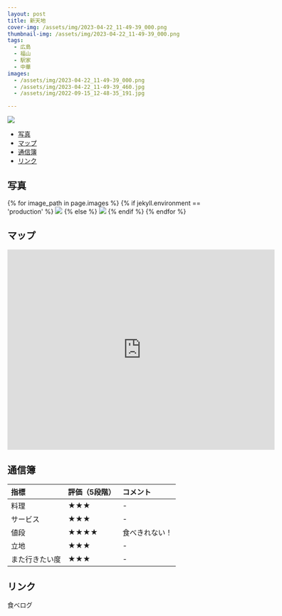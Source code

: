 ```yaml
---
layout: post
title: 新天地
cover-img: /assets/img/2023-04-22_11-49-39_000.png
thumbnail-img: /assets/img/2023-04-22_11-49-39_000.png
tags:
  - 広島
  - 福山
  - 駅家
  - 中華
images:
  - /assets/img/2023-04-22_11-49-39_000.png
  - /assets/img/2023-04-22_11-49-39_460.jpg
  - /assets/img/2022-09-15_12-48-35_191.jpg

---
```


![](./img/2000-01-01-image_stock%20copy%202_2023-05-22-00-16-30.png)

<!-- TOC -->

- [写真](#写真)
- [マップ](#マップ)
- [通信簿](#通信簿)
- [リンク](#リンク)

<!-- /TOC -->

## 写真

{% for image_path in page.images %}
{% if jekyll.environment == 'production' %}
<img src="https://raw.githubusercontent.com/taira1117/fukuyama_izakaya/master/{{ image_path }}">
{% else %}
<img src="{{ image_path }}">
{% endif %}
{% endfor %}

## マップ

<iframe src="https://www.google.com/maps/embed?pb=!1m18!1m12!1m3!1d4351.817007540026!2d133.31132558296858!3d34.537106325858126!2m3!1f0!2f0!3f0!3m2!1i1024!2i768!4f13.1!3m3!1m2!1s0x355119f38a9aaaab%3A0xa275deb77b0ca393!2z5paw5aSp5Zyw!5e0!3m2!1sja!2sjp!4v1684682690615!5m2!1sja!2sjp" width="600" height="450" style="border:0;" allowfullscreen="" loading="lazy" referrerpolicy="no-referrer-when-downgrade"></iframe>


## 通信簿

| 指標 | 評価（5段階） | コメント |
| :------ |:--- | :--- |
| 料理 | ★★★ | - |
| サービス | ★★★ | - |
| 値段 | ★★★★ | 食べきれない！ |
| 立地 | ★★★ | - |
| また行きたい度 | ★★★ | - |

## リンク

食べログ